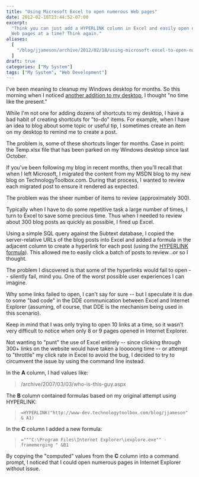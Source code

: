 ```yaml
---
title: "Using Microsoft Excel to open numerous Web pages"
date: 2012-02-18T23:44:52-07:00
excerpt:
  "Think you can just add a HYPERLINK column in Excel and easily open dozens of
  Web pages at a time? Think again."
aliases:
  [
    "/blog/jjameson/archive/2012/02/18/using-microsoft-excel-to-open-numerous-web-pages.aspx",
  ]
draft: true
categories: ["My System"]
tags: ["My System", "Web Development"]
---
```


I've been meaning to cleanup my Windows desktop for months. So this morning when
I noticed
[another addition to my desktop](/blog/jjameson/2012/02/18/stop-putting-shortcuts-on-my-windows-desktop),
I thought "no time like the present."

While I'm not one for adding dozens of shortcuts to my desktop, I have a bad
habit of creating shortcuts for "to-do" items. For example, when I have an idea
to blog about some topic or useful tip, I sometimes create an item on my desktop
to remind me to create a post.

The problem is, some of these shortcuts linger for months. Case in point: the
Temp.xlsx file that has been parked on my Windows desktop since last October.

If you've been following my blog in recent months, then you'll recall that when
I left Microsoft, I migrated the content from my MSDN blog to my new blog on
TechnologyToolbox.com. During that process, I wanted to review each migrated
post to ensure it rendered as expected.

The problem was the sheer number of items to review (approximately 300).

Typically when I have to do some repetitive task a large number of times, I turn
to Excel to save some precious time. Thus when I needed to review about 300 blog
posts as quickly as possible, I fired up Excel.

Using a simple SQL query against the Subtext database, I copied the
server-relative URLs of the blog posts into Excel and added a formula in the
adjacent column to create a hyperlink for each post (using the
[HYPERLINK formula](http://office.microsoft.com/en-us/excel-help/hyperlink-HP005209116.aspx)).
This allowed me to easily click a batch of posts to review...or so I thought.

The problem I discovered is that some of the hyperlinks would fail to open --
silently fail, mind you. One of the worst possible user experiences I can
imagine.

Why some links failed to open, I can't say for sure -- but I speculate it is due
to some "bad code" in the DDE communication between Excel and Internet Explorer
(assuming, of course, that DDE is the mechanism being used in this scenario).

Keep in mind that I was only trying to open 10 links at a time, so it wasn't
very difficult to notice when only 8 or 9 pages opened in Internet Explorer.

Not wanting to "punt" the use of Excel entirely -- since clicking through 300+
links on the website would have taken a looooong time -- or attempt to
"throttle" my click rate in Excel to avoid the bug, I decided to try to
circumvent the issue by using the command line instead.

In the **A** column, I had values like:

> /archive/2007/03/03/who-is-this-guy.aspx

The **B** column contained formulas based on my original attempt using
HYPERLINK:

> `=HYPERLINK("http://www-dev.technologytoolbox.com/blog/jjameson" & A1)`

In the **C** column I added a new formula:

> `="""C:\Program Files\Internet Explorer\iexplore.exe"" -framemerging " &B1`

By copying the "computed" values from the **C** column into a command prompt, I
noticed that I could open numerous pages in Internet Explorer without issue.
